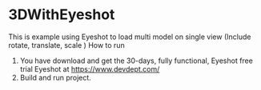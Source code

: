 # 3DWithEyeshot
This is example using Eyeshot to load multi model on single view (Include rotate, translate, scale )
How to run
1. You have download and get the 30-days, fully functional, Eyeshot free trial Eyeshot at  https://www.devdept.com/
2. Build and run project.
